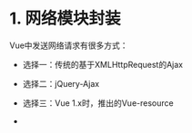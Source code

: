 # 1. 网络模块封装
Vue中发送网络请求有很多方式：

- 选择一：传统的基于XMLHttpRequest的Ajax

- 选择二：jQuery-Ajax
- 选择三：Vue 1.x时，推出的Vue-resource
- 